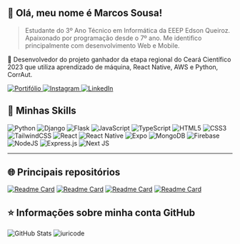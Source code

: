 <!--
**Maruquitus/Maruquitus** is a ✨ _special_ ✨ repository because its `README.md` (this file) appears on your GitHub profile.

Here are some ideas to get you started:

- 🔭 I’m currently working on ...
- 🌱 I’m currently learning ...
- 👯 I’m looking to collaborate on ...
- 🤔 I’m looking for help with ...
- 💬 Ask me about ...
- 📫 How to reach me: ...
- 😄 Pronouns: ...
- ⚡ Fun fact: ...
-->

## 👋 Olá, meu nome é <strong>Marcos Sousa!</strong>
> Estudante do 3º Ano Técnico em Informática da EEEP Edson Queiroz. 
> Apaixonado por programação desde o 7º ano.
> Me identifico principalmente com desenvolvimento Web e Mobile.

🔭 Desenvolvedor do projeto ganhador da etapa regional do Ceará Científico 2023 que utiliza aprendizado de máquina, React Native, AWS e Python, CorrAut.

<a href="https://marcos-sousa.vercel.app"> ![Portifólio](https://img.shields.io/badge/Portfolio-255E63?style=for-the-badge&logo=About.me&logoColor=white) </a>
<a href="https://instagram.com/Maruquiturus"> ![Instagram](https://img.shields.io/badge/Instagram-%23E4405F.svg?style=for-the-badge&logo=Instagram&logoColor=white) </a>
<a href="https://linkedin.com/in/marcos-sousa-39aaa6262/"> ![LinkedIn](https://img.shields.io/badge/linkedin-%230077B5.svg?style=for-the-badge&logo=linkedin&logoColor=white) </a>

## 🚀 Minhas Skills
![Python](https://img.shields.io/badge/python-3670A0?style=for-the-badge&logo=python&logoColor=ffdd54)
![Django](https://img.shields.io/badge/django-%23092E20.svg?style=for-the-badge&logo=django&logoColor=white)
![Flask](https://img.shields.io/badge/flask-%23000.svg?style=for-the-badge&logo=flask&logoColor=white)
![JavaScript](https://img.shields.io/badge/javascript-%23323330.svg?style=for-the-badge&logo=javascript&logoColor=%23F7DF1E)
![TypeScript](https://img.shields.io/badge/typescript-%23007ACC.svg?style=for-the-badge&logo=typescript&logoColor=white)
![HTML5](https://img.shields.io/badge/html5-%23E34F26.svg?style=for-the-badge&logo=html5&logoColor=white)
![CSS3](https://img.shields.io/badge/css3-%231572B6.svg?style=for-the-badge&logo=css3&logoColor=white)
![TailwindCSS](https://img.shields.io/badge/tailwindcss-%2338B2AC.svg?style=for-the-badge&logo=tailwind-css&logoColor=white)
![React](https://img.shields.io/badge/react-%2320232a.svg?style=for-the-badge&logo=react&logoColor=%2361DAFB)
![React Native](https://img.shields.io/badge/react_native-%2320232a.svg?style=for-the-badge&logo=react&logoColor=%2361DAFB)
![Expo](https://img.shields.io/badge/expo-1C1E24?style=for-the-badge&logo=expo&logoColor=#D04A37)
![MongoDB](https://img.shields.io/badge/MongoDB-%234ea94b.svg?style=for-the-badge&logo=mongodb&logoColor=white)
![Firebase](https://img.shields.io/badge/firebase-%23039BE5.svg?style=for-the-badge&logo=firebase)
![NodeJS](https://img.shields.io/badge/node.js-6DA55F?style=for-the-badge&logo=node.js&logoColor=white)
![Express.js](https://img.shields.io/badge/express.js-%23404d59.svg?style=for-the-badge&logo=express&logoColor=%2361DAFB)
![Next JS](https://img.shields.io/badge/Next-black?style=for-the-badge&logo=next.js&logoColor=white)

---

## 🌐 Principais repositórios
 [![Readme Card](https://stats-rk4evwpye-maruquitus-projects.vercel.app/api/pin/?username=maruquitus&repo=escola-transparente&theme=dark)](https://github.com/maruquitus/escola-transparente)
  [![Readme Card](https://stats-rk4evwpye-maruquitus-projects.vercel.app/api/pin/?username=maruquitus&repo=chat-web&theme=dark)](https://github.com/maruquitus/chat-web)
 [![Readme Card](https://stats-rk4evwpye-maruquitus-projects.vercel.app/api/pin/?username=maruquitus&repo=tetoka&theme=dark)](https://github.com/maruquitus/tetoka)
 [![Readme Card](https://stats-rk4evwpye-maruquitus-projects.vercel.app/api/pin/?username=maruquitus&repo=corretor&theme=dark)](https://github.com/maruquitus/corretor)

## ⭐ Informações sobre minha conta GitHub
![GitHub Stats](https://stats-rk4evwpye-maruquitus-projects.vercel.app/api/?username=maruquitus&show_icons=true&theme=dark)
![iuricode](https://stats-rk4evwpye-maruquitus-projects.vercel.app/api/top-langs/?username=maruquitus&hide=html&layout=compact&theme=dark)
